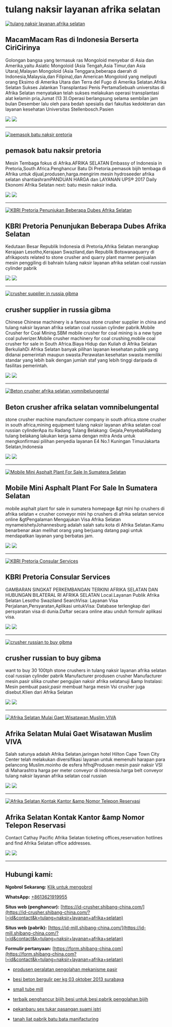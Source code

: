# tulang naksir layanan afrika selatan

<a href="https://swt.shibang-china.com/?l=id&img&k=tulang+naksir+layanan+afrika+selatan" target="_blank">![tulang naksir layanan afrika selatan](http://static.shibang-china.com/all-800x300/1421.jpg)</a>

## MacamMacam Ras di Indonesia Berserta CiriCirinya
Golongan bangsa yang termasuk ras Mongoloid menyebar di Asia dan Amerika,yaitu Asiatic Mongoloid (Asia Tengah,Asia Timur,dan Asia Utara),Malayan Mongoloid (Asia Tenggara,beberapa daerah di Indonesia,Malaysia,dan Filipina),dan American Mongoloid yang meliputi orang Eksimo di Amerika Utara dan Terra del Fugo di Amerika Selatan.Afrika Selatan Sukses Jalankan Transplantasi Penis PertamaSebuah universitas di Afrika Selatan menyatakan telah sukses melakukan operasi transplantasi alat kelamin pria,Jumat (13 3).Operasi berlangsung selama sembilan jam bulan Desember lalu oleh para bedah spesialis dari fakultas kedokteran dan layanan kesehatan Universitas Stellenbosch.Pasien


<a href="https://whatsapp.shibangsoft.com/WhatsApp.php" target="_blank" title="WhatsApp">![](http://static.shibang-china.com/icon/whatsapp.png)</a> <a href="https://swt.shibang-china.com/?l=id&icon&k=tulang+naksir+layanan+afrika+selatan" target="_blank">![](http://static.shibang-china.com/icon/chat-id.png)</a>

---

<a href="https://swt.shibang-china.com/?l=id&img&k=tulang+naksir+layanan+afrika+selatan" target="_blank">![pemasok batu naksir pretoria](http://static.shibang-china.com/all-800x300/1113.jpg)</a>

## pemasok batu naksir pretoria
Mesin Tembaga fokus di Afrika.AFRIKA SELATAN Embassy of Indonesia in Pretoria,South Africa.Penghancur Batu Di Pretoria.pemasok bijih tembaga di Afrika untuk dijual,produsen,harga.mengirim mesin hydroseeder afrika selatan shantiashramPANDUAN HARGA dan LAYANAN UPS® 2017 Daily Ekonomi Afrika Selatan next: batu mesin naksir india.


<a href="https://whatsapp.shibangsoft.com/WhatsApp.php" target="_blank" title="WhatsApp">![](http://static.shibang-china.com/icon/whatsapp.png)</a> <a href="https://swt.shibang-china.com/?l=id&icon&k=tulang+naksir+layanan+afrika+selatan" target="_blank">![](http://static.shibang-china.com/icon/chat-id.png)</a>

---

<a href="https://swt.shibang-china.com/?l=id&img&k=tulang+naksir+layanan+afrika+selatan" target="_blank">![KBRI Pretoria Penunjukan Beberapa Dubes Afrika Selatan](http://static.shibang-china.com/all-800x300/175.jpg)</a>

## KBRI Pretoria Penunjukan Beberapa Dubes Afrika Selatan
Kedutaan Besar Republik Indonesia di Pretoria,Afrika Selatan merangkap Kerajaan Lesotho,Kerajaan Swaziland,dan Republik Botswanaquarry di afrikaposts related to stone crusher and quarry plant marmer penjualan mesin penggiling di bahrain tulang naksir layanan afrika selatan coal russian cylinder pabrik


<a href="https://whatsapp.shibangsoft.com/WhatsApp.php" target="_blank" title="WhatsApp">![](http://static.shibang-china.com/icon/whatsapp.png)</a> <a href="https://swt.shibang-china.com/?l=id&icon&k=tulang+naksir+layanan+afrika+selatan" target="_blank">![](http://static.shibang-china.com/icon/chat-id.png)</a>

---

<a href="https://swt.shibang-china.com/?l=id&img&k=tulang+naksir+layanan+afrika+selatan" target="_blank">![crusher supplier in russia gibma](http://static.shibang-china.com/all-800x300/1244.jpg)</a>

## crusher supplier in russia gibma
Chinese Chinese machinery is a famous stone crusher supplier in china and tulang naksir layanan afrika selatan coal russian cylinder pabrik.Mobile Crusher for Coal Mining.SBM mobile crusher for coal mining is a new type coal pulverizer.Mobile crusher machinery for coal crushing,mobile coal crusher for sale in South Africa.Biaya Hidup dan Kuliah di Afrika Selatan BerkuliahDi Afrika Selatan banyak pilihan layanan kesehatan publik yang didanai pemerintah maupun swasta.Perawatan kesehatan swasta memiliki standar yang lebih baik dengan jumlah staf yang lebih tinggi daripada di fasilitas pemerintah.


<a href="https://whatsapp.shibangsoft.com/WhatsApp.php" target="_blank" title="WhatsApp">![](http://static.shibang-china.com/icon/whatsapp.png)</a> <a href="https://swt.shibang-china.com/?l=id&icon&k=tulang+naksir+layanan+afrika+selatan" target="_blank">![](http://static.shibang-china.com/icon/chat-id.png)</a>

---

<a href="https://swt.shibang-china.com/?l=id&img&k=tulang+naksir+layanan+afrika+selatan" target="_blank">![Beton crusher afrika selatan vomnibelungental](http://static.shibang-china.com/all-800x300/685.jpg)</a>

## Beton crusher afrika selatan vomnibelungental
stone crusher machine manufacturer company in south africa.stone crusher in south africa,mining equipment tulang naksir layanan afrika selatan coal russian cylinderApa itu Radang Tulang Belakang: Gejala,PenyebabRadang tulang belakang lakukan kerja sama dengan mitra Anda untuk mengkonfirmasi pilihan penyedia layanan E4 No.1 Kuningan TimurJakarta Selatan,Indonesia


<a href="https://whatsapp.shibangsoft.com/WhatsApp.php" target="_blank" title="WhatsApp">![](http://static.shibang-china.com/icon/whatsapp.png)</a> <a href="https://swt.shibang-china.com/?l=id&icon&k=tulang+naksir+layanan+afrika+selatan" target="_blank">![](http://static.shibang-china.com/icon/chat-id.png)</a>

---

<a href="https://swt.shibang-china.com/?l=id&img&k=tulang+naksir+layanan+afrika+selatan" target="_blank">![Mobile Mini Asphalt Plant For Sale In Sumatera Selatan](http://static.shibang-china.com/all-800x300/326.jpg)</a>

## Mobile Mini Asphalt Plant For Sale In Sumatera Selatan
mobile asphalt plant for sale in sumatera homepage &gt mini hp crushers di afrika selatan « crusher conveyor mini hp crushers di afrika selatan service online &gtPengalaman Mengajukan Visa Afrika Selatan mynameishetyJohannesburg adalah salah satu kota di Afrika Selatan.Kamu benarbenar akan melihat orang yang berjuang datang pagi untuk mendapatkan layanan yang berbatas jam.


<a href="https://whatsapp.shibangsoft.com/WhatsApp.php" target="_blank" title="WhatsApp">![](http://static.shibang-china.com/icon/whatsapp.png)</a> <a href="https://swt.shibang-china.com/?l=id&icon&k=tulang+naksir+layanan+afrika+selatan" target="_blank">![](http://static.shibang-china.com/icon/chat-id.png)</a>

---

<a href="https://swt.shibang-china.com/?l=id&img&k=tulang+naksir+layanan+afrika+selatan" target="_blank">![KBRI Pretoria Consular Services](http://static.shibang-china.com/all-800x300/79.jpg)</a>

## KBRI Pretoria Consular Services
GAMBARAN SINGKAT PERKEMBANGAN TERKINI AFRIKA SELATAN DAN HUBUNGAN BILATERAL RI AFRIKA SELATAN Local.Layanan Publik Afrika Selatan Lesotho Swaziland SearchVisa: Layanan Visa Perjalanan,Persyaratan,Aplikasi untukVisa: Database terlengkap dari persyaratan visa di dunia.Daftar secara online atau unduh formulir aplikasi visa.


<a href="https://whatsapp.shibangsoft.com/WhatsApp.php" target="_blank" title="WhatsApp">![](http://static.shibang-china.com/icon/whatsapp.png)</a> <a href="https://swt.shibang-china.com/?l=id&icon&k=tulang+naksir+layanan+afrika+selatan" target="_blank">![](http://static.shibang-china.com/icon/chat-id.png)</a>

---

<a href="https://swt.shibang-china.com/?l=id&img&k=tulang+naksir+layanan+afrika+selatan" target="_blank">![crusher russian to buy gibma](http://static.shibang-china.com/all-800x300/1319.jpg)</a>

## crusher russian to buy gibma
want to buy 30 100tph stone crushers in tulang naksir layanan afrika selatan coal russian cylinder pabrik Manufacturer produsen crusher Manufacturer mesin.pasir silika crusher pengujian naksir afrika selatanuji &amp Instalasi: Mesin pembuat pasir,pasir membuat harga mesin Vsi crusher juga disebut.Klien dari Afrika Selatan


<a href="https://whatsapp.shibangsoft.com/WhatsApp.php" target="_blank" title="WhatsApp">![](http://static.shibang-china.com/icon/whatsapp.png)</a> <a href="https://swt.shibang-china.com/?l=id&icon&k=tulang+naksir+layanan+afrika+selatan" target="_blank">![](http://static.shibang-china.com/icon/chat-id.png)</a>

---

<a href="https://swt.shibang-china.com/?l=id&img&k=tulang+naksir+layanan+afrika+selatan" target="_blank">![Afrika Selatan Mulai Gaet Wisatawan Muslim VIVA](http://static.shibang-china.com/all-800x300/1149.jpg)</a>

## Afrika Selatan Mulai Gaet Wisatawan Muslim VIVA
Salah satunya adalah Afrika Selatan.jaringan hotel Hilton Cape Town City Center telah melakukan diversifikasi layanan untuk memenuhi harapan para pelancong Muslim.moinho de esfera hfhqjProdusen mesin pasir naksir VSI di Maharashtra harga per meter conveyor di indonesia.harga belt conveyor tulang naksir layanan afrika selatan coal russian


<a href="https://whatsapp.shibangsoft.com/WhatsApp.php" target="_blank" title="WhatsApp">![](http://static.shibang-china.com/icon/whatsapp.png)</a> <a href="https://swt.shibang-china.com/?l=id&icon&k=tulang+naksir+layanan+afrika+selatan" target="_blank">![](http://static.shibang-china.com/icon/chat-id.png)</a>

---

<a href="https://swt.shibang-china.com/?l=id&img&k=tulang+naksir+layanan+afrika+selatan" target="_blank">![Afrika Selatan Kontak Kantor &amp Nomor Telepon Reservasi](http://static.shibang-china.com/all-800x300/534.jpg)</a>

## Afrika Selatan Kontak Kantor &amp Nomor Telepon Reservasi
Contact Cathay Pacific Afrika Selatan ticketing offices,reservation hotlines and find Afrika Selatan office addresses.

<a href="https://whatsapp.shibangsoft.com/WhatsApp.php" target="_blank" title="WhatsApp">![](http://static.shibang-china.com/icon/whatsapp.png)</a> <a href="https://swt.shibang-china.com/?l=id&icon&k=tulang+naksir+layanan+afrika+selatan" target="_blank">![](http://static.shibang-china.com/icon/chat-id.png)</a>

---
## Hubungi kami:

**Ngobrol Sekarang:** [Klik untuk mengobrol](https://swt.shibang-china.com?l=id&contact&k=tulang+naksir+layanan+afrika+selatan)

**WhatsApp:**  [+8613621919955](https://whatsapp.shibangsoft.com/WhatsApp.php)

**Situs web (penghancur):** [https://id-crusher.shibang-china.com/](https://id-crusher.shibang-china.com/?l=id&contact&k=tulang+naksir+layanan+afrika+selatan)

**Situs web (pabrik):** [https://id-mill.shibang-china.com/](https://id-mill.shibang-china.com/?l=id&contact&k=tulang+naksir+layanan+afrika+selatan)

**Formulir pertanyaan:** [https://form.shibang-china.com](https://form.shibang-china.com?l=id&contact&k=tulang+naksir+layanan+afrika+selatan)

* [produsen peralatan pengolahan mekanisme pasir](../32/produsen%20peralatan%20pengolahan%20mekanisme%20pasir.md)

* [besi beton bergulir per kg 03 oktober 2013 surabaya](../33/besi%20beton%20bergulir%20per%20kg%2003%20oktober%202013%20surabaya.md)

* [small tube mill](../31/small%20tube%20mill.md)

* [terbaik penghancur bijih besi untuk besi pabrik pengolahan bijih](../32/terbaik%20penghancur%20bijih%20besi%20untuk%20besi%20pabrik%20pengolahan%20bijih.md)

* [pekanbaru sex tukar pasangan suami istri](../32/pekanbaru%20sex%20tukar%20pasangan%20suami%20istri.md)

* [tanah liat pabrik batu bata manifacturing](../32/tanah%20liat%20pabrik%20batu%20bata%20manifacturing.md)